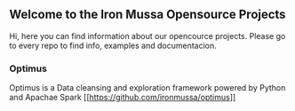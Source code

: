 ## Welcome to the Iron Mussa Opensource Projects

Hi, here you can find information about our opencource projects. Please go to every repo to find info, examples and documentacion.

### Optimus

Optimus is a Data cleansing and exploration framework powered by Python and Apachae Spark [[https://github.com/ironmussa/optimus]]
